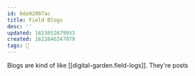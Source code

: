 ```yaml
---
id: 6da92007ac
title: Field Blogs
desc: ''
updated: 1623852679953
created: 1622846347979
tags: 🌿
---
```


Blogs are kind of like [[digital-garden.field-logs]]. They're posts
